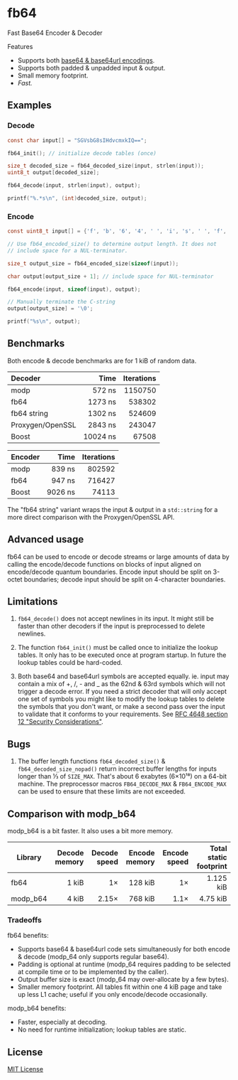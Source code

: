 # fb64

Fast Base64 Encoder & Decoder

Features
- Supports both [base64 & base64url encodings](https://tools.ietf.org/html/rfc4648).
- Supports both padded & unpadded input & output.
- Small memory footprint.
- *Fast.*

## Examples

### Decode

```c
const char input[] = "SGVsbG8sIHdvcmxkIQ==";

fb64_init(); // initialize decode tables (once)

size_t decoded_size = fb64_decoded_size(input, strlen(input));
uint8_t output[decoded_size];

fb64_decode(input, strlen(input), output);

printf("%.*s\n", (int)decoded_size, output);
```

### Encode

```c
const uint8_t input[] = {'f', 'b', '6', '4', ' ', 'i', 's', ' ', 'f', 'a', 's', 't', '!'};

// Use fb64_encoded_size() to determine output length. It does not
// include space for a NUL-terminator.

size_t output_size = fb64_encoded_size(sizeof(input));

char output[output_size + 1]; // include space for NUL-terminator

fb64_encode(input, sizeof(input), output);

// Manually terminate the C-string
output[output_size] = '\0';

printf("%s\n", output);
```

## Benchmarks

Both encode & decode benchmarks are for 1 kiB of random data.

|Decoder                      |    Time      | Iterations |
|:----------------------------|-------------:|-----------:|
|modp                         |    572 ns    |  1150750   |
|fb64                         |   1273 ns    |   538302   |
|fb64 string                  |   1302 ns    |   524609   |
|Proxygen/OpenSSL             |   2843 ns    |   243047   |
|Boost                        |  10024 ns    |    67508   |

|Encoder                      |    Time      | Iterations |
|:----------------------------|-------------:|-----------:|
|modp                         |    839 ns    |   802592   |
|fb64                         |    947 ns    |   716427   |
|Boost                        |   9026 ns    |    74113   |

The "fb64 string" variant wraps the input & output in a `std::string`
for a more direct comparison with the Proxygen/OpenSSL API.

## Advanced usage

fb64 can be used to encode or decode streams or large amounts of data by calling
the encode/decode functions on blocks of input aligned on encode/decode quantum
boundaries. Encode input should be split on 3-octet boundaries; decode input
should be split on 4-character boundaries.

## Limitations

1. `fb64_decode()` does not accept newlines in its input. It might still be faster
   than other decoders if the input is preprocessed to delete newlines.

2. The function `fb64_init()` must be called once to initialize the lookup
   tables. It only has to be executed once at program startup. In future the
   lookup tables could be hard-coded.

3. Both base64 and base64url symbols are accepted equally. ie. input may contain
   a mix of +, /, - and _ as the 62nd & 63rd symbols which will not trigger a
   decode error. If you need a strict decoder that will only accept one set of
   symbols you might like to modify the lookup tables to delete the symbols
   that you don't want, or make a second pass over the input to validate that
   it conforms to your requirements. See [RFC 4648 section 12 "Security
   Considerations"](https://tools.ietf.org/html/rfc4648#section-12).

## Bugs

1. The buffer length functions `fb64_decoded_size()` &
   `fb64_decoded_size_nopad()` return incorrect buffer lengths for inputs longer
   than ⅓ of `SIZE_MAX`. That's about 6 exabytes (6×10¹⁸) on a 64-bit machine.
   The preprocessor macros `FB64_DECODE_MAX` & `FB64_ENCODE_MAX` can be used to
   ensure that these limits are not exceeded.

## Comparison with modp\_b64

modp\_b64 is a bit faster. It also uses a bit more memory.

|Library  |Decode memory|Decode speed|Encode memory|Encode speed|Total static footprint|
|---------|------------:|-----------:|------------:|-----------:|---------------------:|
|fb64     |        1 kiB|          1×|      128 kiB|          1×|             1.125 kiB|
|modp\_b64|        4 kiB|       2.15×|      768 kiB|        1.1×|             4.75  kiB|

### Tradeoffs

fb64 benefits:
- Supports base64 & base64url code sets simultaneously
  for both encode & decode (modp\_64 only supports regular base64).
- Padding is optional at runtime
  (modp\_64 requires padding to be selected at compile time or to be implemented
  by the caller).
- Output buffer size is exact
  (modp\_64 may over-allocate by a few bytes).
- Smaller memory footprint. All tables fit within one 4 kiB page and take up
  less L1 cache; useful if you only encode/decode occasionally.

modp\_b64 benefits:
- Faster, especially at decoding.
- No need for runtime initialization; lookup tables are static.

## License

[MIT License](LICENSE)
